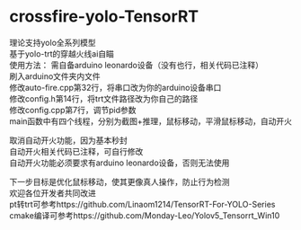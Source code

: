 # crossfire-yolo-TensorRT   
理论支持yolo全系列模型  
基于yolo-trt的穿越火线ai自瞄  
使用方法： 
需自备arduino leonardo设备（没有也行，相关代码已注释）  
刷入arduino文件夹内文件  
修改auto-fire.cpp第32行，将串口改为你的arduino设备串口  
修改config.h第14行，将trt文件路径改为你自己的路径  
修改config.cpp第7行，调节pid参数  
main函数中有四个线程，分别为截图+推理，鼠标移动，平滑鼠标移动，自动开火  
  
取消自动开火功能，因为基本秒封  
自动开火相关代码已注释，可自行修改  
自动开火功能必须要求有arduino leonardo设备，否则无法使用  
  
  
下一步目标是优化鼠标移动，使其更像真人操作，防止行为检测  
欢迎各位开发者共同改进  
pt转trt可参考https://github.com/Linaom1214/TensorRT-For-YOLO-Series  
cmake编译可参考https://github.com/Monday-Leo/Yolov5_Tensorrt_Win10  
 
